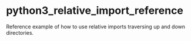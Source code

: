 # python3_relative_import_reference
Reference example of how to use relative imports traversing up and down directories.
